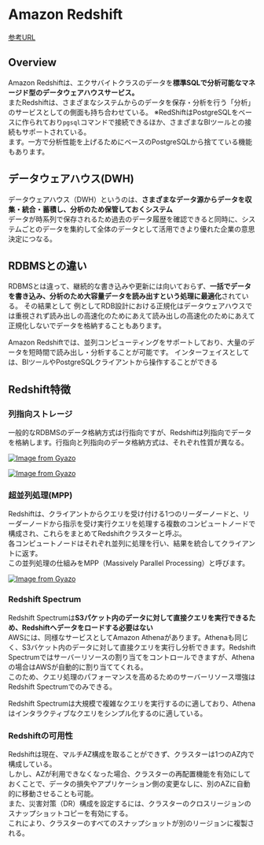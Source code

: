 # Amazon Redshift

[参考URL](https://techblog.nhn-techorus.com/archives/8232)

## Overview

Amazon Redshiftは、エクサバイトクラスのデータを**標準SQLで分析可能なマネージド型のデータウェアハウスサービス。**  
またRedshiftは、さまざまなシステムからのデータを保存・分析を行う「分析」のサービスとしての側面も持ち合わせている。
※RedShiftはPostgreSQLをベースに作られており`pgsql`コマンドで接続できるほか、さまざまなBIツールとの接続もサポートされている。  
ます。一方で分析性能を上げるためにベースのPostgreSQLから捨てている機能もあります。

## データウェアハウス(DWH)

データウェアハウス（DWH）というのは、**さまざまなデータ源からデータを収集・統合・蓄積し、分析のため保管しておくシステム**  
データが時系列で保存されるため過去のデータ履歴を確認できると同時に、システムごとのデータを集約して全体のデータとして活用できより優れた企業の意思決定につなる。

## RDBMSとの違い

RDBMSとは違って、継続的な書き込みや更新には向いておらず、**一括でデータを書き込み、分析のため大容量データを読み出すという処理に最適化**されている。
その結果として
例としてRDB設計における正規化はデータウェアハウスでは重視されず読み出しの高速化のためにあえて読み出しの高速化のためにあえて正規化しないでデータを格納することもあります。

Amazon Redshiftでは、並列コンピューティングをサポートしており、大量のデータを短時間で読み出し・分析することが可能です。
インターフェイスとしては、BIツールやPostgreSQLクライアントから操作することができる

## Redshift特徴

### 列指向ストレージ

一般的なRDBMSのデータ格納方式は行指向ですが、Redshiftは列指向でデータを格納します。行指向と列指向のデータ格納方式は、それぞれ性質が異なる。

[![Image from Gyazo](https://i.gyazo.com/eee7c9c4819e5059cad20135a1132532.png)](https://gyazo.com/eee7c9c4819e5059cad20135a1132532)

[![Image from Gyazo](https://i.gyazo.com/ca44b2723d32994b003ab88cc1e34f61.png)](https://gyazo.com/ca44b2723d32994b003ab88cc1e34f61)

### 超並列処理(MPP)

Redshiftは、クライアントからクエリを受け付ける1つのリーダーノードと、リーダーノードから指示を受け実行クエリを処理する複数のコンピュートノードで構成され、これらをまとめてRedshiftクラスターと呼ぶ。  
各コンピュートノードはそれぞれ並列に処理を行い、結果を統合してクライアントに返す。  
この並列処理の仕組みをMPP（Massively Parallel Processing）と呼びます。

[![Image from Gyazo](https://i.gyazo.com/60169926e8569f94acd0492fda6e63f3.png)](https://gyazo.com/60169926e8569f94acd0492fda6e63f3)

### Redshift Spectrum

Redshift Spectrumは**S3パケット内のデータに対して直接クエリを実行できるため、Redshiftへデータをロードする必要はない**  
AWSには、同様なサービスとしてAmazon Athenaがあります。Athenaも同じく、S3バケット内のデータに対して直接クエリを実行し分析できます。Redshift Spectrumではサーバーリソースの割り当てをコントロールできますが、Athenaの場合はAWSが自動的に割り当ててくれる。  
このため、クエリ処理のパフォーマンスを高めるためのサーバーリソース増強はRedshift Spectrumでのみできる。

Redshift Spectrumは大規模で複雑なクエリを実行するのに適しており、Athenaはインタラクティブなクエリをシンプル化するのに適している。

### Redshiftの可用性

Redshiftは現在、マルチAZ構成を取ることができず、クラスターは1つのAZ内で構成している。  
しかし、AZが利用できなくなった場合、クラスターの再配置機能を有効にしておくことで、データの損失やアプリケーション側の変更なしに、別のAZに自動的に移動させることも可能。  
また、災害対策（DR）構成を設定するには、クラスターのクロスリージョンのスナップショットコピーを有効にする。  
これにより、クラスターのすべてのスナップショットが別のリージョンに複製される。
